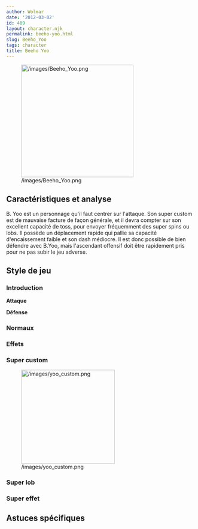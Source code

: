 ```yaml
---
author: Wolmar
date: '2012-03-02'
id: 469
layout: character.njk
permalink: beeho-yoo.html
slug: Beeho_Yoo
tags: character
title: Beeho Yoo
---
```


<figure>
<img src="/images/Beeho_Yoo.png" title="/images/Beeho_Yoo.png"
width="300" alt="/images/Beeho_Yoo.png" />
<figcaption aria-hidden="true">/images/Beeho_Yoo.png</figcaption>
</figure>

## Caractéristiques et analyse

B. Yoo est un personnage qu'il faut centrer sur l'attaque. Son super
custom est de mauvaise facture de façon générale, et il devra compter
sur son excellent capacité de toss, pour envoyer fréquemment des super
spins ou lobs. Il possède un déplacement rapide qui pallie sa capacité
d'encaissement faible et son dash médiocre. Il est donc possible de bien
défendre avec B.Yoo, mais l'ascendant offensif doit être rapidement pris
pour ne pas subir le jeu adverse.

## Style de jeu

### Introduction

**Attaque**

**Défense**

### Normaux

### Effets

### Super custom

<figure>
<img src="/images/yoo_custom.png" title="/images/yoo_custom.png"
width="250" alt="/images/yoo_custom.png" />
<figcaption aria-hidden="true">/images/yoo_custom.png</figcaption>
</figure>

### Super lob

### Super effet

## Astuces spécifiques